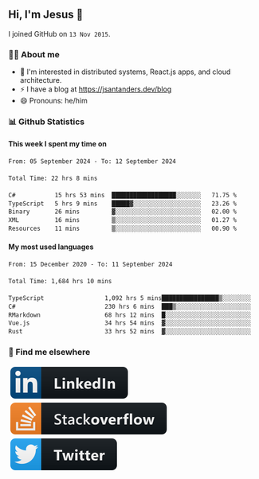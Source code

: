## Hi, I'm Jesus 👋

I joined GitHub on `13 Nov 2015`.

<!-- Talking about you -->

### 👨‍💻 About me

- 👦 I'm interested in distributed systems, React.js apps, and cloud architecture.
- ⚡️ I have a blog at <https://jsantanders.dev/blog>
- 😄 Pronouns: he/him

### 📊 Github Statistics

#### This week I spent my time on

<!--START_SECTION:weekly-->

```txt
From: 05 September 2024 - To: 12 September 2024

Total Time: 22 hrs 8 mins

C#           15 hrs 53 mins  ██████████████████░░░░░░░   71.75 %
TypeScript   5 hrs 9 mins    █████▓░░░░░░░░░░░░░░░░░░░   23.26 %
Binary       26 mins         ▓░░░░░░░░░░░░░░░░░░░░░░░░   02.00 %
XML          16 mins         ▒░░░░░░░░░░░░░░░░░░░░░░░░   01.27 %
Resources    11 mins         ▒░░░░░░░░░░░░░░░░░░░░░░░░   00.90 %
```

<!--END_SECTION:weekly-->

#### My most used languages

<!--START_SECTION:alltime-->

```txt
From: 15 December 2020 - To: 11 September 2024

Total Time: 1,684 hrs 10 mins

TypeScript                 1,092 hrs 5 mins████████████████▒░░░░░░░░   64.84 %
C#                         230 hrs 6 mins  ███▒░░░░░░░░░░░░░░░░░░░░░   13.66 %
RMarkdown                  68 hrs 12 mins  █░░░░░░░░░░░░░░░░░░░░░░░░   04.05 %
Vue.js                     34 hrs 54 mins  ▓░░░░░░░░░░░░░░░░░░░░░░░░   02.07 %
Rust                       33 hrs 52 mins  ▓░░░░░░░░░░░░░░░░░░░░░░░░   02.01 %
```

<!--END_SECTION:alltime-->

### 📢 Find me elsewhere

<p>
  <a target="_blank" href="https://linkedin.com/in/jsantanders">
    <img src="https://github.com/jsantanders/jsantanders/blob/master/img/linkedin.svg" alt="LinkedIn" style="vertical-align:top; margin:4px">
  </a>
  
  <a target="_blank" href="https://stackoverflow.com/users/7318331/jesus-santander">
    <img src="https://github.com/jsantanders/jsantanders/blob/master/img/stackoverflow.svg" alt="StackOverflow" style="vertical-align:top; margin:4px">
  </a>
  
  <a target="_blank" href="http://twitter.com/jsantanders">
    <img src="https://github.com/jsantanders/jsantanders/blob/master/img/twitter.svg" alt="Twitter" style="vertical-align:top; margin:4px">
  </a>
</p>
